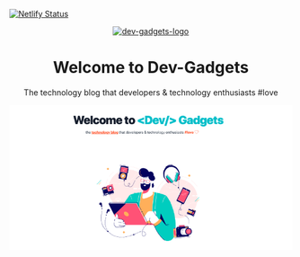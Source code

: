 [![Netlify Status](https://api.netlify.com/api/v1/badges/1cd0e417-58ed-47bd-9be5-e76c382b463f/deploy-status)](https://app.netlify.com/sites/devgadgets-qa/deploys)

<p align="center">
  <a href="https://www.devgadgets.com">
    <img alt="dev-gadgets-logo" src="https://github.com/waldothedeveloper/devgadgets/blob/development/src/images/logo-teal-3.svg" width="120" />
  </a>
</p>
<h1 align="center">
  Welcome to Dev-Gadgets
</h1>

<p align="center">The technology blog that developers & technology enthusiasts #love</p>

<p align="center">
    <img alt="dev-gadgets" src="https://github.com/waldothedeveloper/devgadgets/blob/development/src/images/dev-gadgets.png" width="auto" />
</p>
